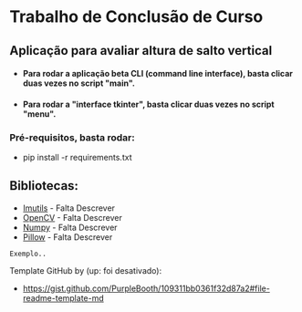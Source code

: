 # Trabalho de Conclusão de Curso

## Aplicação para avaliar altura de salto vertical

* #### Para rodar a aplicação beta CLI (command line interface), basta clicar duas vezes no script "main".
* #### Para rodar a "interface tkinter", basta clicar duas vezes no script "menu".

### Pré-requisitos, basta rodar:
  * pip install -r requirements.txt
  
## Bibliotecas:

* [Imutils](https://pypi.org/project/imutils/) - Falta Descrever
* [OpenCV](https://pypi.org/project/opencv/) - Falta Descrever
* [Numpy](https://pypi.org/project/numpy/) - Falta Descrever
* [Pillow](https://pypi.org/project/pillow/) - Falta Descrever

```
Exemplo..
```

Template GitHub by (up: foi desativado):
* https://gist.github.com/PurpleBooth/109311bb0361f32d87a2#file-readme-template-md

